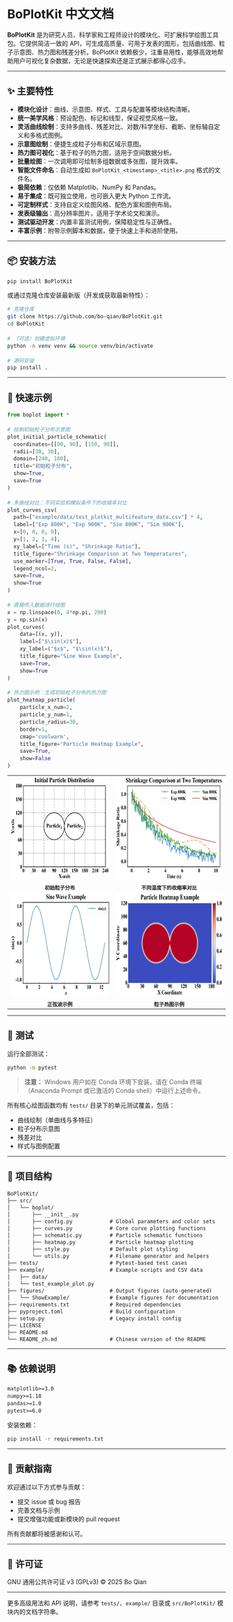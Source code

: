 # BoPlotKit 中文文档

**BoPlotKit** 是为研究人员、科学家和工程师设计的模块化、可扩展科学绘图工具包。它提供简洁一致的 API，可生成高质量、可用于发表的图形，包括曲线图、粒子示意图、热力图和残差分析。BoPlotKit 依赖极少，注重易用性，能够高效地帮助用户可视化复杂数据，无论是快速探索还是正式展示都得心应手。

---

## ✨ 主要特性

- **模块化设计**：曲线、示意图、样式、工具与配置等模块结构清晰。
- **统一美学风格**：预设配色、标记和线型，保证视觉风格一致。
- **灵活曲线绘制**：支持多曲线、残差对比、对数/科学坐标、截断、坐标轴自定义和多格式图例。
- **示意图绘制**：便捷生成粒子分布和区域示意图。
- **热力图可视化**：基于粒子的热力图，适用于空间数据分析。
- **批量绘图**：一次调用即可绘制多组数据或多张图，提升效率。
- **智能文件命名**：自动生成如 `BoPlotKit_<timestamp>_<title>.png` 格式的文件名。
- **极简依赖**：仅依赖 Matplotlib、NumPy 和 Pandas。
- **易于集成**：既可独立使用，也可嵌入更大 Python 工作流。
- **可定制样式**：支持自定义绘图风格、配色方案和图例布局。
- **发表级输出**：高分辨率图片，适用于学术论文和演示。
- **测试驱动开发**：内置丰富测试用例，保障稳定性与正确性。
- **丰富示例**：附带示例脚本和数据，便于快速上手和进阶使用。

---

## 📦 安装方法

```bash
pip install BoPlotKit
```

或通过克隆仓库安装最新版（开发或获取最新特性）：

```bash
# 克隆仓库
git clone https://github.com/bo-qian/BoPlotKit.git
cd BoPlotKit

# （可选）创建虚拟环境
python -m venv venv && source venv/bin/activate

# 源码安装
pip install .
```

---

## 🚀 快速示例

```python
from boplot import *

# 绘制初始粒子分布示意图
plot_initial_particle_schematic(
  coordinates=[[90, 90], [150, 90]],
  radii=[30, 30],
  domain=[240, 180],
  title="初始粒子分布",
  show=True,
  save=True
)

# 多曲线对比：不同实验和模拟条件下的收缩率对比
plot_curves_csv(
  path=["example/data/test_plotkit_multifeature_data.csv"] * 4,
  label=["Exp 800K", "Exp 900K", "Sim 800K", "Sim 900K"],
  x=[0, 0, 0, 0],
  y=[1, 2, 3, 4],
  xy_label=["Time (s)", "Shrinkage Ratio"],
  title_figure="Shrinkage Comparison at Two Temperatures",
  use_marker=[True, True, False, False],
  legend_ncol=2,
  save=True,
  show=True
)

# 直接传入数据进行绘图
x = np.linspace(0, 4*np.pi, 200)
y = np.sin(x)
plot_curves(
    data=[(x, y)],
    label=["$\sin(x)$"],
    xy_label=("$x$", "$\sin(x)$"),
    title_figure="Sine Wave Example",
    save=True,
    show=True
)

# 热力图示例：生成初始粒子分布的热力图
plot_heatmap_particle(
    particle_x_num=2,
    particle_y_num=1,
    particle_radius=30,
    border=1,
    cmap='coolwarm',
    title_figure="Particle Heatmap Example",
    save=True,
    show=False
)
```

<table align="center">
  <tr>
    <td align="center">
      <img src="https://github.com/bo-qian/BoPlotKit/blob/main/figures/ShowExample/BoPlotKit_InitialParticleDistribution.png" alt="初始粒子分布示意图" height="240"/><br/>
      <sub><b>初始粒子分布</b></sub>
    </td>
    <td align="center">
      <img src="https://github.com/bo-qian/BoPlotKit/blob/main/figures/ShowExample/BoPlotKit_ShrinkageComparisonatTwoTemperatures.png" alt="不同温度下的收缩率对比" height="240"/><br/>
      <sub><b>不同温度下的收缩率对比</b></sub>
    </td>
  </tr>
  <tr>
    <td align="center">
      <img src="https://github.com/bo-qian/BoPlotKit/blob/main/figures/ShowExample/BoPlotKit_SineWaveExample.png" alt="正弦波示例" height="240"/><br/>
      <sub><b>正弦波示例</b></sub>
    </td>
    <td align="center">
      <img src="https://github.com/bo-qian/BoPlotKit/blob/main/figures/ShowExample/BoPlotKit_ParticleHeatmapExample.png" alt="粒子热图示例" height="240"/><br/>
      <sub><b>粒子热图示例</b></sub>
    </td>
  </tr>
</table>

---

## 🧪 测试

运行全部测试：

```bash
python -m pytest
```

> **注意：** Windows 用户如在 Conda 环境下安装，请在 Conda 终端（Anaconda Prompt 或已激活的 Conda shell）中运行上述命令。

所有核心绘图函数均有 `tests/` 目录下的单元测试覆盖，包括：
- 曲线绘制（单曲线与多特征）
- 粒子分布示意图
- 残差对比
- 样式与图例配置

---

## 📁 项目结构

```
BoPlotKit/
├── src/
│   └── boplot/
│       ├── __init__.py
│       ├── config.py            # Global parameters and color sets
│       ├── curves.py            # Core curve plotting functions
│       ├── schematic.py         # Particle schematic functions
│       ├── heatmap.py           # Particle heatmap plotting
│       ├── style.py             # Default plot styling
│       └── utils.py             # Filename generator and helpers
├── tests/                       # Pytest-based test cases
├── example/                     # Example scripts and CSV data
│   ├── data/
│   └── test_example_plot.py
├── figures/                     # Output figures (auto-generated)
│   └── ShowExample/             # Example figures for documentation
├── requirements.txt             # Required dependencies
├── pyproject.toml               # Build configuration
├── setup.py                     # Legacy install config
├── LICENSE
├── README.md
└── README_zh.md                 # Chinese version of the README
```

---

## 📚 依赖说明

```txt
matplotlib>=3.0
numpy>=1.18
pandas>=1.0
pytest>=6.0
```

安装依赖：

```bash
pip install -r requirements.txt
```

---

## 🙌 贡献指南

欢迎通过以下方式参与贡献：
- 提交 issue 或 bug 报告
- 完善文档与示例
- 提交增强功能或新模块的 pull request

所有贡献都将被感谢和认可。

---

## 📜 许可证

GNU 通用公共许可证 v3 (GPLv3) © 2025 Bo Qian

---

更多高级用法和 API 说明，请参考 `tests/`、`example/` 目录或 `src/BoPlotKit/` 模块内的文档字符串。
